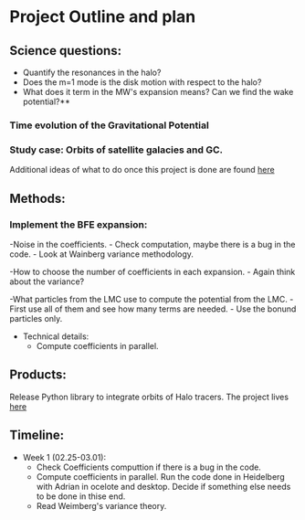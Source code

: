 # Project Outline and plan


## Science questions:

- Quantify the resonances in the halo?
- Does the m=1 mode is the disk motion with respect to the halo?
- What does it term in the MW's expansion means? Can we find the wake potential?**


### Time evolution of the Gravitational Potential

### Study case: Orbits of satellite galacies and GC.

Additional ideas of what to do once this project is done are found [here](https://github.com/jngaravitoc/MW-LMC-SCF/blob/master/ideas.md)


## Methods:

### Implement the BFE expansion:

 -Noise in the coefficients.
    - Check computation, maybe there is a bug in the code.
    - Look at Wainberg variance methodology.
    
 -How to choose the number of coefficients in each expansion.
    - Again think about the variance?
    
 -What particles from the LMC use to compute the potential from the LMC.
    - First use all of them and see how many terms are needed.
    - Use the bonund particles only.

 - Technical details:
    - Compute coefficients in parallel. 

## Products:

Release Python library to integrate orbits of Halo tracers.
The project lives [here](https://github.com/jngaravitoc/BFE_integrator)

## Timeline: 
  - Week 1 (02.25-03.01): 
    - Check Coefficients computtion if there is a bug in the code.
    - Compute coefficients in parallel. Run the code done in Heidelberg with Adrian in ocelote and desktop. Decide if something else needs to be done in thise end.
    - Read Weimberg's variance theory.
   



